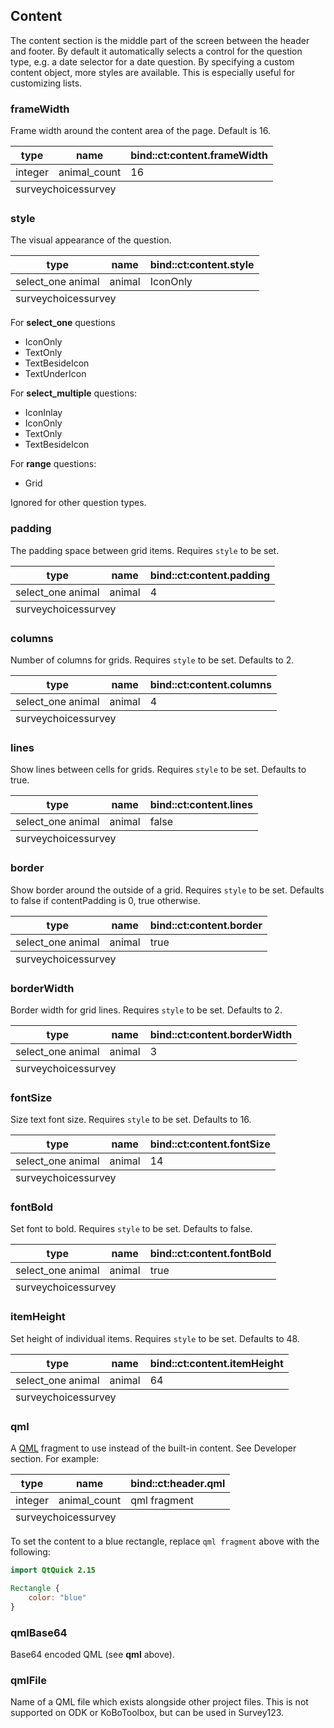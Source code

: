 ## Content
The content section is the middle part of the screen between the header and footer. By default it automatically selects a control for the question type, e.g. a date selector for a date question. By specifying a custom content object, more styles are available. This is especially useful for customizing lists.

### frameWidth
Frame width around the content area of the page. Default is 16.
<table class="xlsTable">
  <thead>
    <tr>
      <th>type</th>
      <th>name</th>
      <th>bind::ct:content.frameWidth</th>
    </tr>
  </thead>
  <tbody>
    <tr>
      <td>integer</td>
      <td>animal_count</td>
      <td>16</td>
    </tr>
  </tbody>
  <tfoot>
    <tr>
      <td class="sheets" colspan="3"><span class="active">survey</span><span>choices</span><span>survey</span></td>
    </tr>
  </tfoot>
</table>

### style 
The visual appearance of the question. 

<table class="xlsTable">
  <thead>
    <tr>
      <th>type</th>
      <th>name</th>
      <th>bind::ct:content.style</th>
    </tr>
  </thead>
  <tbody>
    <tr>
      <td>select_one animal</td>
      <td>animal</td>
      <td>IconOnly</td>
    </tr>
  </tbody>
  <tfoot>
    <tr>
      <td class="sheets" colspan="3"><span class="active">survey</span><span>choices</span><span>survey</span></td>
    </tr>
  </tfoot>
</table>

For **select_one** questions
- IconOnly
- TextOnly
- TextBesideIcon
- TextUnderIcon

For **select_multiple** questions:
- IconInlay
- IconOnly
- TextOnly
- TextBesideIcon

For **range** questions:
- Grid

Ignored for other question types.

### padding
The padding space between grid items. Requires `style` to be set.

<table class="xlsTable">
  <thead>
    <tr>
      <th>type</th>
      <th>name</th>
      <th>bind::ct:content.padding</th>
    </tr>
  </thead>
  <tbody>
    <tr>
      <td>select_one animal</td>
      <td>animal</td>
      <td>4</td>
    </tr>
  </tbody>
  <tfoot>
    <tr>
      <td class="sheets" colspan="3"><span class="active">survey</span><span>choices</span><span>survey</span></td>
    </tr>
  </tfoot>
</table>

### columns
Number of columns for grids. Requires `style` to be set. Defaults to 2.

<table class="xlsTable">
  <thead>
    <tr>
      <th>type</th>
      <th>name</th>
      <th>bind::ct:content.columns</th>
    </tr>
  </thead>
  <tbody>
    <tr>
      <td>select_one animal</td>
      <td>animal</td>
      <td>4</td>
    </tr>
  </tbody>
  <tfoot>
    <tr>
      <td class="sheets" colspan="3"><span class="active">survey</span><span>choices</span><span>survey</span></td>
    </tr>
  </tfoot>
</table>

### lines
Show lines between cells for grids. Requires `style` to be set. Defaults to true.

<table class="xlsTable">
  <thead>
    <tr>
      <th>type</th>
      <th>name</th>
      <th>bind::ct:content.lines</th>
    </tr>
  </thead>
  <tbody>
    <tr>
      <td>select_one animal</td>
      <td>animal</td>
      <td>false</td>
    </tr>
  </tbody>
  <tfoot>
    <tr>
      <td class="sheets" colspan="3"><span class="active">survey</span><span>choices</span><span>survey</span></td>
    </tr>
  </tfoot>
</table>

### border
Show border around the outside of a grid. Requires `style` to be set. Defaults to false if contentPadding is 0, true otherwise.

<table class="xlsTable">
  <thead>
    <tr>
      <th>type</th>
      <th>name</th>
      <th>bind::ct:content.border</th>
    </tr>
  </thead>
  <tbody>
    <tr>
      <td>select_one animal</td>
      <td>animal</td>
      <td>true</td>
    </tr>
  </tbody>
  <tfoot>
    <tr>
      <td class="sheets" colspan="3"><span class="active">survey</span><span>choices</span><span>survey</span></td>
    </tr>
  </tfoot>
</table>

### borderWidth
Border width for grid lines. Requires `style` to be set. Defaults to 2.

<table class="xlsTable">
  <thead>
    <tr>
      <th>type</th>
      <th>name</th>
      <th>bind::ct:content.borderWidth</th>
    </tr>
  </thead>
  <tbody>
    <tr>
      <td>select_one animal</td>
      <td>animal</td>
      <td>3</td>
    </tr>
  </tbody>
  <tfoot>
    <tr>
      <td class="sheets" colspan="3"><span class="active">survey</span><span>choices</span><span>survey</span></td>
    </tr>
  </tfoot>
</table>

### fontSize
Size text font size. Requires `style` to be set. Defaults to 16.

<table class="xlsTable">
  <thead>
    <tr>
      <th>type</th>
      <th>name</th>
      <th>bind::ct:content.fontSize</th>
    </tr>
  </thead>
  <tbody>
    <tr>
      <td>select_one animal</td>
      <td>animal</td>
      <td>14</td>
    </tr>
  </tbody>
  <tfoot>
    <tr>
      <td class="sheets" colspan="3"><span class="active">survey</span><span>choices</span><span>survey</span></td>
    </tr>
  </tfoot>
</table>

### fontBold
Set font to bold. Requires `style` to be set. Defaults to false.

<table class="xlsTable">
  <thead>
    <tr>
      <th>type</th>
      <th>name</th>
      <th>bind::ct:content.fontBold</th>
    </tr>
  </thead>
  <tbody>
    <tr>
      <td>select_one animal</td>
      <td>animal</td>
      <td>true</td>
    </tr>
  </tbody>
  <tfoot>
    <tr>
      <td class="sheets" colspan="3"><span class="active">survey</span><span>choices</span><span>survey</span></td>
    </tr>
  </tfoot>
</table>

### itemHeight
Set height of individual items. Requires `style` to be set. Defaults to 48.

<table class="xlsTable">
  <thead>
    <tr>
      <th>type</th>
      <th>name</th>
      <th>bind::ct:content.itemHeight</th>
    </tr>
  </thead>
  <tbody>
    <tr>
      <td>select_one animal</td>
      <td>animal</td>
      <td>64</td>
    </tr>
  </tbody>
  <tfoot>
    <tr>
      <td class="sheets" colspan="3"><span class="active">survey</span><span>choices</span><span>survey</span></td>
    </tr>
  </tfoot>
</table>

### qml
A [QML](https://wikipedia.org/wiki/QML) fragment to use instead of the built-in content. See Developer section. For example: 

<table class="xlsTable">
  <thead>
    <tr>
      <th>type</th>
      <th>name</th>
      <th>bind::ct:header.qml</th>
    </tr>
  </thead>
  <tbody>
    <tr>
      <td>integer</td>
      <td>animal_count</td>
      <td>qml fragment</td>
    </tr>
  </tbody>
  <tfoot>
    <tr>
      <td class="sheets" colspan="3"><span class="active">survey</span><span>choices</span><span>survey</span></td>
    </tr>
  </tfoot>
</table>

To set the content to a blue rectangle, replace `qml fragment` above with the following:
```qml
import QtQuick 2.15

Rectangle {
    color: "blue"
}
```

### qmlBase64
Base64 encoded QML (see **qml** above).

### qmlFile
Name of a QML file which exists alongside other project files. This is not supported on ODK or KoBoToolbox, but can be used in Survey123.
